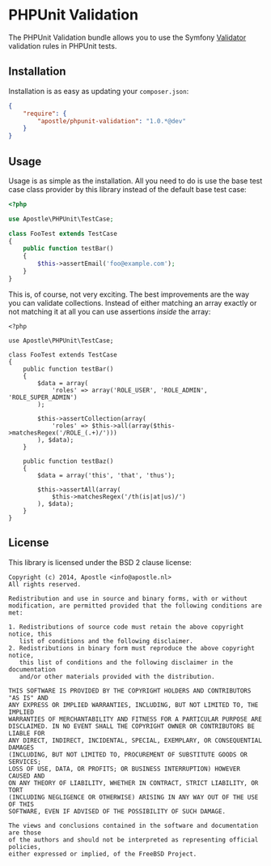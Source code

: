 # PHPUnit Validation

The PHPUnit Validation bundle allows you to use the Symfony
[Validator](https://github.com/symfony/validator) validation rules in PHPUnit
tests.

## Installation

Installation is as easy as updating your `composer.json`:

```json
{
    "require": {
        "apostle/phpunit-validation": "1.0.*@dev"
    }
}
```

## Usage

Usage is as simple as the installation. All you need to do is use the base test
case class provider by this library instead of the default base test case:

```php
<?php

use Apostle\PHPUnit\TestCase;

class FooTest extends TestCase
{
    public function testBar()
    {
        $this->assertEmail('foo@example.com');
    }
}
```

This is, of course, not very exciting. The best improvements are the way you can
validate collections. Instead of either matching an array exactly or not
matching it at all you can use assertions _inside_ the array:

```
<?php

use Apostle\PHPUnit\TestCase;

class FooTest extends TestCase
{
    public function testBar()
    {
        $data = array(
            'roles' => array('ROLE_USER', 'ROLE_ADMIN', 'ROLE_SUPER_ADMIN')
        );

        $this->assertCollection(array(
            'roles' => $this->all(array($this->matchesRegex('/ROLE_(.+)/')))
        ), $data);
    }

    public function testBaz()
    {
        $data = array('this', 'that', 'thus');

        $this->assertAll(array(
            $this->matchesRegex('/th(is|at|us)/')
        ), $data);
    }
}
```

## License

This library is licensed under the BSD 2 clause license:

```
Copyright (c) 2014, Apostle <info@apostle.nl>
All rights reserved.

Redistribution and use in source and binary forms, with or without
modification, are permitted provided that the following conditions are met:

1. Redistributions of source code must retain the above copyright notice, this
   list of conditions and the following disclaimer.
2. Redistributions in binary form must reproduce the above copyright notice,
   this list of conditions and the following disclaimer in the documentation
   and/or other materials provided with the distribution.

THIS SOFTWARE IS PROVIDED BY THE COPYRIGHT HOLDERS AND CONTRIBUTORS "AS IS" AND
ANY EXPRESS OR IMPLIED WARRANTIES, INCLUDING, BUT NOT LIMITED TO, THE IMPLIED
WARRANTIES OF MERCHANTABILITY AND FITNESS FOR A PARTICULAR PURPOSE ARE
DISCLAIMED. IN NO EVENT SHALL THE COPYRIGHT OWNER OR CONTRIBUTORS BE LIABLE FOR
ANY DIRECT, INDIRECT, INCIDENTAL, SPECIAL, EXEMPLARY, OR CONSEQUENTIAL DAMAGES
(INCLUDING, BUT NOT LIMITED TO, PROCUREMENT OF SUBSTITUTE GOODS OR SERVICES;
LOSS OF USE, DATA, OR PROFITS; OR BUSINESS INTERRUPTION) HOWEVER CAUSED AND
ON ANY THEORY OF LIABILITY, WHETHER IN CONTRACT, STRICT LIABILITY, OR TORT
(INCLUDING NEGLIGENCE OR OTHERWISE) ARISING IN ANY WAY OUT OF THE USE OF THIS
SOFTWARE, EVEN IF ADVISED OF THE POSSIBILITY OF SUCH DAMAGE.

The views and conclusions contained in the software and documentation are those
of the authors and should not be interpreted as representing official policies,
either expressed or implied, of the FreeBSD Project.
```

